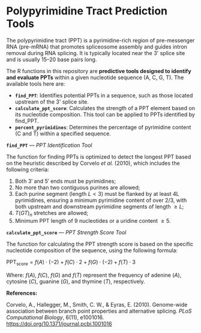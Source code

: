 # Polypyrimidine Tract Prediction Tools

The polypyrimidine tract (PPT) is a pyrimidine-rich region of pre-messenger RNA (pre-mRNA) that promotes spliceosome assembly and guides intron removal during RNA splicing. It is typically located near the 3' splice site and is usually 15–20 base pairs long.

The R functions in this repository are **predictive tools designed to identify and evaluate PPTs** within a given nucleotide sequence (A, C, G, T). The available tools here are:

- **`find_PPT`**: Identifies potential PPTs in a sequence, such as those located upstream of the 3' splice site.
- **`calculate_ppt_score`**: Calculates the strength of a PPT element based on its nucleotide composition. This tool can be applied to PPTs identified by find_PPT.
- **`percent_pyrimidines`**: Determines the percentage of pyrimidine content (C and T) within a specified sequence.

**`find_PPT`** ― *PPT Identification Tool*

The function for finding PPTs is optimized to detect the longest PPT based on the heuristic described by Corvelo *et al.* (2010), which includes the following criteria:

1. Both $3′$ and $5′$ ends must be pyrimidines;
2. No more than two contiguous purines are allowed;
3. Each purine segment (length $L < 3$) must be flanked by at least 4L pyrimidines, ensuring a minimum pyrimidine content of over 2/3, with both upstream and downstream pyrimidine segments of length $≥ L$;
4. $T(GT)_n$ stretches are allowed;
5. Minimum PPT length of 9 nucleotides or a uridine content $≥ 5$.

**`calculate_ppt_score`** ― *PPT Strength Score Tool*

The function for calculating the PPT strength score is based on the specific nucleotide composition of the sequence, using the following formula:

$\text{PPT}_{\text{score}} = f(A) \cdot (-2) + f(C) \cdot 2 + f(G) \cdot (-2) + f(T) \cdot 3$

Where: $f(A)$, $f(C)$, $f(G)$ and $f(T)$ represent the frequency of adenine ($A$), cytosine ($C$), guanine ($G$), and thymine ($T$), respectively.

**References:**

Corvelo, A., Hallegger, M., Smith, C. W., & Eyras, E. (2010). Genome-wide association between branch point properties and alternative splicing. *PLoS Computational Biology*, 6(11), e1001016. https://doi.org/10.1371/journal.pcbi.1001016
